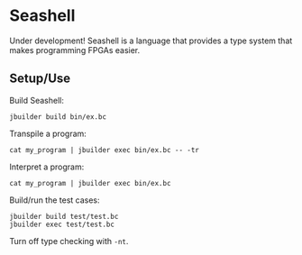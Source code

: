 # Seashell

Under development! Seashell is a language that provides a type system that makes programming FPGAs easier.

## Setup/Use

Build Seashell:

``` 
jbuilder build bin/ex.bc 
```

Transpile a program:

``` 
cat my_program | jbuilder exec bin/ex.bc -- -tr
```

Interpret a program:

``` 
cat my_program | jbuilder exec bin/ex.bc
```

Build/run the test cases:

``` 
jbuilder build test/test.bc
jbuilder exec test/test.bc
```

Turn off type checking with ``` -nt ```.
